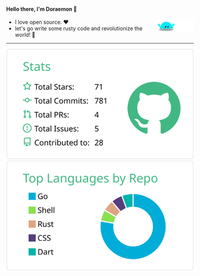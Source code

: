<h4>Hello there, I'm Doraemon 👋</h4>

<a href="https://github.com">
    <img src="https://github.com/Doraemonkeys/Doraemonkeys/blob/main/assets/ferris-go.gif" align="right" width="20%" />
</a>

<ul>
    <li>I love open source. ❤️</li>
    <li> let's go write some rusty code and revolutionize the world! 🚀</li>
</ul>

---

[![](https://raw.githubusercontent.com/Doraemonkeys/Doraemonkeys/main/profile-summary-card-output/vue/3-stats.svg)](https://github.com/vn7n24fzkq/github-profile-summary-cards) 
[![](https://raw.githubusercontent.com/Doraemonkeys/Doraemonkeys/main/profile-summary-card-output/vue/1-repos-per-language.svg)](https://github.com/Doraemonkeys?tab=repositories)
